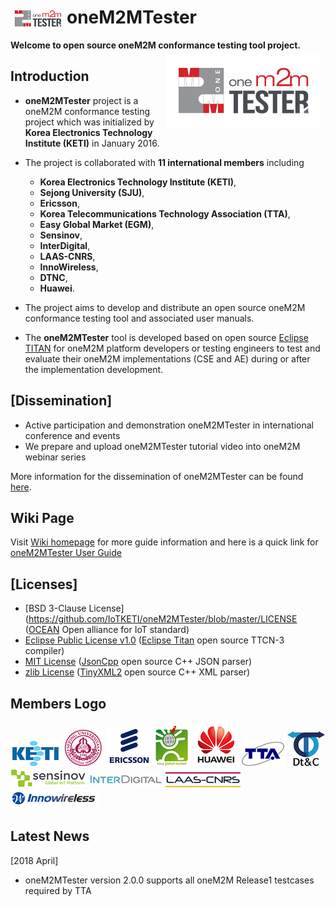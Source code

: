
# oneM2MTester <a href="https://github.com/IoTKETI/oneM2MTester/blob/master/doc/Logo/oneM2MTester_icon.png?raw=true"><img src="https://github.com/IoTKETI/oneM2MTester/blob/master/doc/Logo/oneM2MTester_icon.png?raw=true" align="left" hspace="5" vspace="4"></a>
 **Welcome to open source oneM2M conformance testing tool project.**
<a href="https://github.com/IoTKETI/oneM2MTester/blob/master/doc/Logo/oneM2MTester_logo.png?raw=true"><img src="https://github.com/IoTKETI/oneM2MTester/blob/master/doc/Logo/oneM2MTester_logo.png?raw=true" align="right" hspace="10" vspace="5"></a>

## **Introduction**
- **oneM2MTester** project is a oneM2M conformance testing project which was initialized by **Korea Electronics Technology Institute (KETI)** in January 2016.  
- The project is collaborated with  **11 international members** including     
  + **Korea Electronics Technology Institute (KETI)**,
  + **Sejong University (SJU)**, 
  + **Ericsson**,
  + **Korea Telecommunications Technology Association (TTA)**,
  + **Easy Global Market (EGM)**, 
  + **Sensinov**,   
  + **InterDigital**,
  + **LAAS-CNRS**,  
  + **InnoWireless**,   
  + **DTNC**, 
  + **Huawei**.
- The project aims to develop and distribute an open source oneM2M conformance testing tool and associated user manuals.    

- The **oneM2MTester** tool is developed based on open source [Eclipse TITAN](https://projects.eclipse.org/projects/tools.titan) for oneM2M platform developers or testing engineers to test and evaluate their oneM2M implementations (CSE and AE) during or after the implementation development. 

## **[Dissemination]**
- Active participation and demonstration oneM2MTester in international conference and events
- We prepare and upload oneM2MTester tutorial video into oneM2M webinar series

More information for the dissemination of oneM2MTester can be found [here](https://github.com/IoTKETI/oneM2MTester/wiki/Dissemination-of-oneM2MTester).

## **Wiki Page**
Visit [Wiki homepage](https://github.com/IoTKETI/oneM2MTester/wiki) for more guide information and here is a quick link for [oneM2MTester User Guide](https://github.com/IoTKETI/oneM2MTester/blob/master/doc/oneM2MTester_User_Manual/oneM2MTester_User_Guide_ver2_1_0.pdf)

## **[Licenses]**
- [BSD 3-Clause License](https://github.com/IoTKETI/oneM2MTester/blob/master/LICENSE ([OCEAN](http://developers.iotocean.org/) Open alliance for IoT standard)
- [Eclipse Public License v1.0](http://www.eclipse.org/org/documents/epl-v10.php) ([Eclipse Titan](https://github.com/eclipse/titan.core) open source TTCN-3 compiler)
- [MIT License](https://github.com/open-source-parsers/jsoncpp/blob/master/LICENSE) ([JsonCpp](https://github.com/open-source-parsers/jsoncpp) open source C++ JSON parser)
- [zlib License](https://github.com/leethomason/tinyxml2#license) ([TinyXML2](https://github.com/leethomason/tinyxml2) open source C++ XML parser)

## **Members Logo**
  ![KETI logo](https://github.com/IoTKETI/oneM2MTester/blob/master/doc/Partnership/KETI_logo.png) 
  ![SJU logo](https://github.com/IoTKETI/oneM2MTester/blob/master/doc/Partnership/SejongUniv_logo.png)
  ![Ericsson logo](https://github.com/IoTKETI/oneM2MTester/blob/master/doc/Partnership/Ericsson_logo.png)
  ![EGM logo](https://github.com/IoTKETI/oneM2MTester/blob/master/doc/Partnership/EGM_logo.png)
  ![Huawei logo](https://github.com/IoTKETI/oneM2MTester/blob/master/doc/Partnership/Huawei_logo.png)
  ![TTA logo](https://github.com/IoTKETI/oneM2MTester/blob/master/doc/Partnership/TTA_logo.png) 
  ![DTNC logo](https://github.com/IoTKETI/oneM2MTester/blob/master/doc/Partnership/DTC_logo.jpg)
  ![Sensinov logo](https://github.com/IoTKETI/oneM2MTester/blob/master/doc/Partnership/Sensinov.png) 
  ![InterDigital logo](https://github.com/IoTKETI/oneM2MTester/blob/master/doc/Partnership/InterDigital_logo.jpg)
  ![LAAS-CNRS logo](https://github.com/IoTKETI/oneM2MTester/blob/master/doc/Partnership/LAAS-CNRS_logo.jpg)
  ![InnoWireless logo](https://github.com/IoTKETI/oneM2MTester/blob/master/doc/Partnership/Innowireless_logo.png)

## **Latest News**
[2018 April]
- oneM2MTester version 2.0.0 supports all oneM2M Release1 testcases required by TTA 




